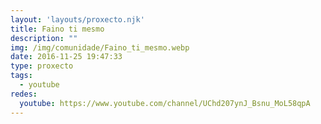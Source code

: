 ```yaml
---
layout: 'layouts/proxecto.njk'
title: Faino ti mesmo
description: ""
img: /img/comunidade/Faino_ti_mesmo.webp
date: 2016-11-25 19:47:33
type: proxecto
tags:
  - youtube
redes:
  youtube: https://www.youtube.com/channel/UChd207ynJ_Bsnu_MoL58qpA
---
```

